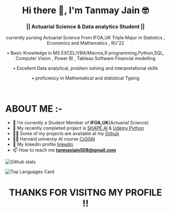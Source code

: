 <h1 align="center">Hi there 👋, I'm Tanmay Jain 🤓  </h1>
<h3 align="center"> || Actuarial Science & Data analytics Student ||   </h3> 

<p align="center"> currently pursing Actuarial Science From IFOA,UK 
Triple Major in Statistics , Economics and Mathematics , RU'22 </p>
<p align="center"> 
•	Basic Knowledge in MS EXCEL/VBA/Macros,R programming,Python,SQL, Computer Vision , Power BI , Tableau Software Financial modelling </p>
<p align="center"> •	Excellent Data analytical, problem solving and interpretational skills </p>
<p align="center"> •	proficiency In Mathematical and statistical Typing </p> 


<br>

# ABOUT ME :-
- 🔭 I’m currently a Student Member of  <strong>IFOA,UK</strong>(Actuarial Science)
- 🤔 My recently completed project is [SHAPE AI](https://github.com/tanmayjain999/SHAPE-AI-PYTHON-AND-DATA-ANALYTICS-) & [Udemy Python](https://github.com/tanmayjain999/Python-Masters-Udemy-)
- 👨‍💻 Some of my projects are available at my [Github](https://github.com/tanmayjain999?tab=repositories)
- 👨‍💻 Harvard universiy AI course [Cs50AI](https://github.com/tanmayjain999/HARVARD-UNIVERSITY-PYTHON-AND-AI-CS50-)
- 📝 My linkedin profile [linkedin](https://www.linkedin.com/in/tanmay-jain-108108108/)
- 📫 How to reach me **tanmayjain508@gmail.com** 


![Github stats](https://github-readme-stats.vercel.app/api?username=tanmayjain999&theme=highcontrast&show_icons=true&count_private=true&layout=compact)


![Top Languages Card](https://github-readme-stats.vercel.app/api/top-langs/?username=tanmayjain999&theme=highcontrast&layout=compact) 

<h1 align="center"> THANKS FOR VISITNG MY PROFILE !! </h1>
